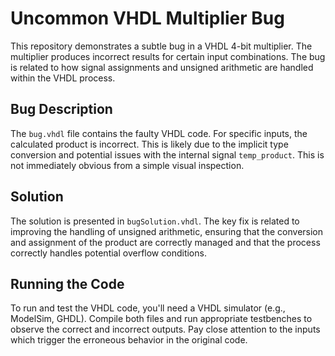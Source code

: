 # Uncommon VHDL Multiplier Bug
This repository demonstrates a subtle bug in a VHDL 4-bit multiplier. The multiplier produces incorrect results for certain input combinations.  The bug is related to how signal assignments and unsigned arithmetic are handled within the VHDL process.

## Bug Description
The `bug.vhdl` file contains the faulty VHDL code.  For specific inputs, the calculated product is incorrect. This is likely due to the implicit type conversion and potential issues with the internal signal `temp_product`. This is not immediately obvious from a simple visual inspection.

## Solution
The solution is presented in `bugSolution.vhdl`. The key fix is related to improving the handling of unsigned arithmetic, ensuring that the conversion and assignment of the product are correctly managed and that the process correctly handles potential overflow conditions.

## Running the Code
To run and test the VHDL code, you'll need a VHDL simulator (e.g., ModelSim, GHDL).  Compile both files and run appropriate testbenches to observe the correct and incorrect outputs. Pay close attention to the inputs which trigger the erroneous behavior in the original code.
